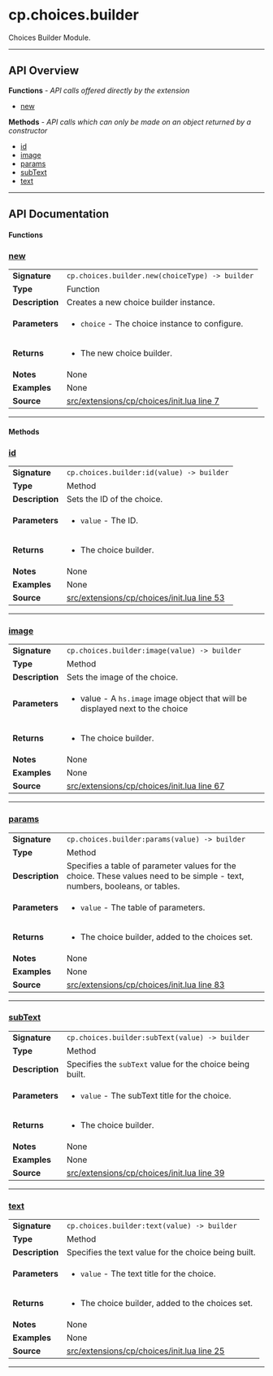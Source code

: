 # cp.choices.builder

Choices Builder Module.

---

## API Overview
**Functions** - _API calls offered directly by the extension_
 * [new](#new)

**Methods** - _API calls which can only be made on an object returned by a constructor_
 * [id](#id)
 * [image](#image)
 * [params](#params)
 * [subText](#subtext)
 * [text](#text)


---

## API Documentation

#### Functions


### [new](#new)

|                                             |                                                                                     |
| --------------------------------------------|-------------------------------------------------------------------------------------|
| **Signature**                               | `cp.choices.builder.new(choiceType) -> builder`                                                                    |
| **Type**                                    | Function                                                                     |
| **Description**                             | Creates a new choice builder instance.                                                                     |
| **Parameters**                              | <ul><li>`choice`	- The choice instance to configure.</li></ul> |
| **Returns**                                 | <ul><li>The new choice builder.</li></ul>          |
| **Notes**                                   | None |
| **Examples**                                | None |
| **Source**                                  | [src/extensions/cp/choices/init.lua line 7](https://github.com/CommandPost/CommandPost/blob/develop/src/extensions/cp/choices/init.lua#L7) |

---

#### Methods


### [id](#id)

|                                             |                                                                                     |
| --------------------------------------------|-------------------------------------------------------------------------------------|
| **Signature**                               | `cp.choices.builder:id(value) -> builder`                                                                    |
| **Type**                                    | Method                                                                     |
| **Description**                             | Sets the ID of the choice.                                                                     |
| **Parameters**                              | <ul><li>`value` - The ID.</li></ul> |
| **Returns**                                 | <ul><li>The choice builder.</li></ul>          |
| **Notes**                                   | None |
| **Examples**                                | None |
| **Source**                                  | [src/extensions/cp/choices/init.lua line 53](https://github.com/CommandPost/CommandPost/blob/develop/src/extensions/cp/choices/init.lua#L53) |

---


### [image](#image)

|                                             |                                                                                     |
| --------------------------------------------|-------------------------------------------------------------------------------------|
| **Signature**                               | `cp.choices.builder:image(value) -> builder`                                                                    |
| **Type**                                    | Method                                                                     |
| **Description**                             | Sets the image of the choice.                                                                     |
| **Parameters**                              | <ul><li>value - A `hs.image` image object that will be displayed next to the choice</li></ul> |
| **Returns**                                 | <ul><li>The choice builder.</li></ul>          |
| **Notes**                                   | None |
| **Examples**                                | None |
| **Source**                                  | [src/extensions/cp/choices/init.lua line 67](https://github.com/CommandPost/CommandPost/blob/develop/src/extensions/cp/choices/init.lua#L67) |

---


### [params](#params)

|                                             |                                                                                     |
| --------------------------------------------|-------------------------------------------------------------------------------------|
| **Signature**                               | `cp.choices.builder:params(value) -> builder`                                                                    |
| **Type**                                    | Method                                                                     |
| **Description**                             | Specifies a table of parameter values for the choice. These values need to be simple - text, numbers, booleans, or tables.                                                                     |
| **Parameters**                              | <ul><li>`value`	- The table of parameters.</li></ul> |
| **Returns**                                 | <ul><li>The choice builder, added to the choices set.</li></ul>          |
| **Notes**                                   | None |
| **Examples**                                | None |
| **Source**                                  | [src/extensions/cp/choices/init.lua line 83](https://github.com/CommandPost/CommandPost/blob/develop/src/extensions/cp/choices/init.lua#L83) |

---


### [subText](#subtext)

|                                             |                                                                                     |
| --------------------------------------------|-------------------------------------------------------------------------------------|
| **Signature**                               | `cp.choices.builder:subText(value) -> builder`                                                                    |
| **Type**                                    | Method                                                                     |
| **Description**                             | Specifies the `subText` value for the choice being built.                                                                     |
| **Parameters**                              | <ul><li>`value`	- The subText title for the choice.</li></ul> |
| **Returns**                                 | <ul><li>The choice builder.</li></ul>          |
| **Notes**                                   | None |
| **Examples**                                | None |
| **Source**                                  | [src/extensions/cp/choices/init.lua line 39](https://github.com/CommandPost/CommandPost/blob/develop/src/extensions/cp/choices/init.lua#L39) |

---


### [text](#text)

|                                             |                                                                                     |
| --------------------------------------------|-------------------------------------------------------------------------------------|
| **Signature**                               | `cp.choices.builder:text(value) -> builder`                                                                    |
| **Type**                                    | Method                                                                     |
| **Description**                             | Specifies the text value for the choice being built.                                                                     |
| **Parameters**                              | <ul><li>`value`	- The text title for the choice.</li></ul> |
| **Returns**                                 | <ul><li>The choice builder, added to the choices set.</li></ul>          |
| **Notes**                                   | None |
| **Examples**                                | None |
| **Source**                                  | [src/extensions/cp/choices/init.lua line 25](https://github.com/CommandPost/CommandPost/blob/develop/src/extensions/cp/choices/init.lua#L25) |

---

